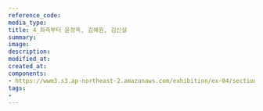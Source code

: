 ```yaml
---
reference_code:
media_type:
title: 4_좌측부터 윤정옥, 김혜원, 김신실
summary:
image:
description:
modified_at:
created_at:
components:
- https://wwm3.s3.ap-northeast-2.amazonaws.com/exhibition/ex-04/section-01-right/4_좌측부터+윤정옥,+김혜원,+김신실.JPG
tags:
-
---
```

